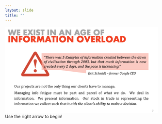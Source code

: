 ```yaml
---
layout: slide
title: ""
---
```


<img class="plain"  src="_images/Slide2.png"/>
Use the right arrow to begin!
